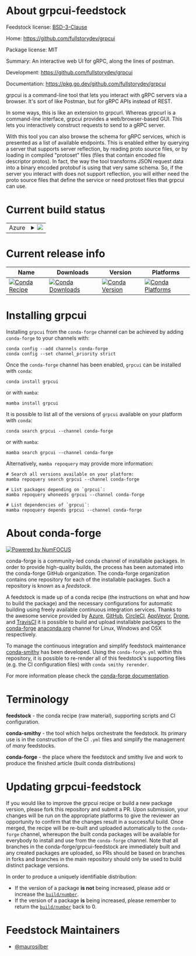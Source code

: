 About grpcui-feedstock
======================

Feedstock license: [BSD-3-Clause](https://github.com/conda-forge/grpcui-feedstock/blob/main/LICENSE.txt)

Home: https://github.com/fullstorydev/grpcui

Package license: MIT

Summary: An interactive web UI for gRPC, along the lines of postman.

Development: https://github.com/fullstorydev/grpcui

Documentation: https://pkg.go.dev/github.com/fullstorydev/grpcui

grpcui is a command-line tool that lets you interact with gRPC servers via a browser.
It's sort of like Postman, but for gRPC APIs instead of REST.

In some ways, this is like an extension to grpcurl.
Whereas grpcurl is a command-line interface, grpcui provides a web/browser-based GUI.
This lets you interactively construct requests to send to a gRPC server.

With this tool you can also browse the schema for gRPC services,
which is presented as a list of available endpoints.
This is enabled either by querying a server that supports server reflection,
by reading proto source files,
or by loading in compiled "protoset" files (files that contain encoded file descriptor protos).
In fact, the way the tool transforms JSON request data into a binary encoded protobuf is using that very same schema.
So, if the server you interact with does not support reflection,
you will either need the proto source files that define the service or need protoset files that grpcui can use.

Current build status
====================


<table>
    
  <tr>
    <td>Azure</td>
    <td>
      <details>
        <summary>
          <a href="https://dev.azure.com/conda-forge/feedstock-builds/_build/latest?definitionId=26547&branchName=main">
            <img src="https://dev.azure.com/conda-forge/feedstock-builds/_apis/build/status/grpcui-feedstock?branchName=main">
          </a>
        </summary>
        <table>
          <thead><tr><th>Variant</th><th>Status</th></tr></thead>
          <tbody><tr>
              <td>linux_64</td>
              <td>
                <a href="https://dev.azure.com/conda-forge/feedstock-builds/_build/latest?definitionId=26547&branchName=main">
                  <img src="https://dev.azure.com/conda-forge/feedstock-builds/_apis/build/status/grpcui-feedstock?branchName=main&jobName=linux&configuration=linux%20linux_64_" alt="variant">
                </a>
              </td>
            </tr><tr>
              <td>linux_aarch64</td>
              <td>
                <a href="https://dev.azure.com/conda-forge/feedstock-builds/_build/latest?definitionId=26547&branchName=main">
                  <img src="https://dev.azure.com/conda-forge/feedstock-builds/_apis/build/status/grpcui-feedstock?branchName=main&jobName=linux&configuration=linux%20linux_aarch64_" alt="variant">
                </a>
              </td>
            </tr><tr>
              <td>osx_64</td>
              <td>
                <a href="https://dev.azure.com/conda-forge/feedstock-builds/_build/latest?definitionId=26547&branchName=main">
                  <img src="https://dev.azure.com/conda-forge/feedstock-builds/_apis/build/status/grpcui-feedstock?branchName=main&jobName=osx&configuration=osx%20osx_64_" alt="variant">
                </a>
              </td>
            </tr><tr>
              <td>osx_arm64</td>
              <td>
                <a href="https://dev.azure.com/conda-forge/feedstock-builds/_build/latest?definitionId=26547&branchName=main">
                  <img src="https://dev.azure.com/conda-forge/feedstock-builds/_apis/build/status/grpcui-feedstock?branchName=main&jobName=osx&configuration=osx%20osx_arm64_" alt="variant">
                </a>
              </td>
            </tr><tr>
              <td>win_64</td>
              <td>
                <a href="https://dev.azure.com/conda-forge/feedstock-builds/_build/latest?definitionId=26547&branchName=main">
                  <img src="https://dev.azure.com/conda-forge/feedstock-builds/_apis/build/status/grpcui-feedstock?branchName=main&jobName=win&configuration=win%20win_64_" alt="variant">
                </a>
              </td>
            </tr>
          </tbody>
        </table>
      </details>
    </td>
  </tr>
</table>

Current release info
====================

| Name | Downloads | Version | Platforms |
| --- | --- | --- | --- |
| [![Conda Recipe](https://img.shields.io/badge/recipe-grpcui-green.svg)](https://anaconda.org/conda-forge/grpcui) | [![Conda Downloads](https://img.shields.io/conda/dn/conda-forge/grpcui.svg)](https://anaconda.org/conda-forge/grpcui) | [![Conda Version](https://img.shields.io/conda/vn/conda-forge/grpcui.svg)](https://anaconda.org/conda-forge/grpcui) | [![Conda Platforms](https://img.shields.io/conda/pn/conda-forge/grpcui.svg)](https://anaconda.org/conda-forge/grpcui) |

Installing grpcui
=================

Installing `grpcui` from the `conda-forge` channel can be achieved by adding `conda-forge` to your channels with:

```
conda config --add channels conda-forge
conda config --set channel_priority strict
```

Once the `conda-forge` channel has been enabled, `grpcui` can be installed with `conda`:

```
conda install grpcui
```

or with `mamba`:

```
mamba install grpcui
```

It is possible to list all of the versions of `grpcui` available on your platform with `conda`:

```
conda search grpcui --channel conda-forge
```

or with `mamba`:

```
mamba search grpcui --channel conda-forge
```

Alternatively, `mamba repoquery` may provide more information:

```
# Search all versions available on your platform:
mamba repoquery search grpcui --channel conda-forge

# List packages depending on `grpcui`:
mamba repoquery whoneeds grpcui --channel conda-forge

# List dependencies of `grpcui`:
mamba repoquery depends grpcui --channel conda-forge
```


About conda-forge
=================

[![Powered by
NumFOCUS](https://img.shields.io/badge/powered%20by-NumFOCUS-orange.svg?style=flat&colorA=E1523D&colorB=007D8A)](https://numfocus.org)

conda-forge is a community-led conda channel of installable packages.
In order to provide high-quality builds, the process has been automated into the
conda-forge GitHub organization. The conda-forge organization contains one repository
for each of the installable packages. Such a repository is known as a *feedstock*.

A feedstock is made up of a conda recipe (the instructions on what and how to build
the package) and the necessary configurations for automatic building using freely
available continuous integration services. Thanks to the awesome service provided by
[Azure](https://azure.microsoft.com/en-us/services/devops/), [GitHub](https://github.com/),
[CircleCI](https://circleci.com/), [AppVeyor](https://www.appveyor.com/),
[Drone](https://cloud.drone.io/welcome), and [TravisCI](https://travis-ci.com/)
it is possible to build and upload installable packages to the
[conda-forge](https://anaconda.org/conda-forge) [anaconda.org](https://anaconda.org/)
channel for Linux, Windows and OSX respectively.

To manage the continuous integration and simplify feedstock maintenance
[conda-smithy](https://github.com/conda-forge/conda-smithy) has been developed.
Using the ``conda-forge.yml`` within this repository, it is possible to re-render all of
this feedstock's supporting files (e.g. the CI configuration files) with ``conda smithy rerender``.

For more information please check the [conda-forge documentation](https://conda-forge.org/docs/).

Terminology
===========

**feedstock** - the conda recipe (raw material), supporting scripts and CI configuration.

**conda-smithy** - the tool which helps orchestrate the feedstock.
                   Its primary use is in the construction of the CI ``.yml`` files
                   and simplify the management of *many* feedstocks.

**conda-forge** - the place where the feedstock and smithy live and work to
                  produce the finished article (built conda distributions)


Updating grpcui-feedstock
=========================

If you would like to improve the grpcui recipe or build a new
package version, please fork this repository and submit a PR. Upon submission,
your changes will be run on the appropriate platforms to give the reviewer an
opportunity to confirm that the changes result in a successful build. Once
merged, the recipe will be re-built and uploaded automatically to the
`conda-forge` channel, whereupon the built conda packages will be available for
everybody to install and use from the `conda-forge` channel.
Note that all branches in the conda-forge/grpcui-feedstock are
immediately built and any created packages are uploaded, so PRs should be based
on branches in forks and branches in the main repository should only be used to
build distinct package versions.

In order to produce a uniquely identifiable distribution:
 * If the version of a package **is not** being increased, please add or increase
   the [``build/number``](https://docs.conda.io/projects/conda-build/en/latest/resources/define-metadata.html#build-number-and-string).
 * If the version of a package **is** being increased, please remember to return
   the [``build/number``](https://docs.conda.io/projects/conda-build/en/latest/resources/define-metadata.html#build-number-and-string)
   back to 0.

Feedstock Maintainers
=====================

* [@maurosilber](https://github.com/maurosilber/)

